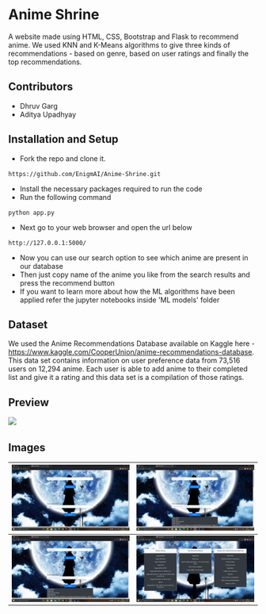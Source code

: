 # Anime Shrine

A website made using HTML, CSS, Bootstrap and Flask to recommend anime. We used KNN and K-Means algorithms to give three kinds of recommendations - based on genre, based on user ratings and finally the top recommendations.

## Contributors

- Dhruv Garg
- Aditya Upadhyay

## Installation and Setup

* Fork the repo and clone it.
```
https://github.com/EnigmAI/Anime-Shrine.git
```
* Install the necessary packages required to run the code
* Run the following command
```
python app.py
```
* Next go to your web browser and open the url below
```
http://127.0.0.1:5000/
```
* Now you can use our search option to see which anime are present in our database
* Then just copy name of the anime you like from the search results and press the recommend button
* If you want to learn more about how the ML algorithms have been applied refer the jupyter notebooks inside 'ML models' folder

## Dataset

We used the Anime Recommendations Database available on Kaggle here - https://www.kaggle.com/CooperUnion/anime-recommendations-database.
This data set contains information on user preference data from 73,516 users on 12,294 anime. Each user is able to add anime to their completed list and give it a rating and this data set is a compilation of those ratings.

## Preview

![](assets/anime.gif)

## Images

| ![](assets/1.png)   | ![](assets/2.png)  |
|:--------------------|:-------------------|
| ![](assets/3.png)   | ![](assets/4.png)  |
